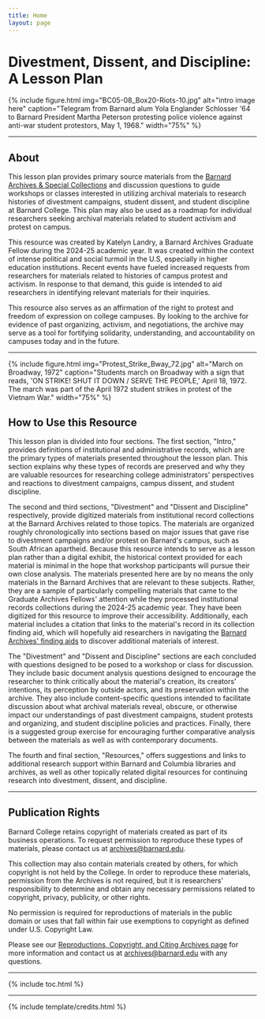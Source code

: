 ```yaml
---
title: Home
layout: page
---
```


# Divestment, Dissent, and Discipline: A Lesson Plan

{% include figure.html img="BC05-08_Box20-Riots-10.jpg" alt="intro image here" caption="Telegram from Barnard alum Yola Englander Schlosser '64 to Barnard President Martha Peterson protesting police violence against anti-war student protestors, May 1, 1968." width="75%" %}

------

## About 
This lesson plan provides primary source materials from the [Barnard Archives & Special Collections](https://archives.barnard.edu/) and discussion questions to guide workshops or classes interested in utilizing archival materials to research histories of divestment campaigns, student dissent, and student discipline at Barnard College. This plan may also be used as a roadmap for individual researchers seeking archival materials related to student activism and protest on campus.

This resource was created by Katelyn Landry, a Barnard Archives Graduate Fellow during the 2024-25 academic year. It was created within the context of intense political and social turmoil in the U.S, especially in higher education institutions. Recent events have fueled increased requests from researchers for materials related to histories of campus protest and activism. In response to that demand, this guide is intended to aid researchers in identifying relevant materials for their inquiries. 

This resource also serves as an affirmation of the right to protest and freedom of expression on college campuses. By looking to the archive for evidence of past organizing, activism, and negotiations, the archive may serve as a tool for fortifying solidarity, understanding, and accountability on campuses today and in the future.

------
{% include figure.html img="Protest_Strike_Bway_72.jpg" alt="March on Broadway, 1972" caption="Students march on Broadway with a sign that reads, 'ON STRIKE! SHUT IT DOWN / SERVE THE PEOPLE,' April 18, 1972. The march was part of the April 1972 student strikes in protest of the Vietnam War." width="75%" %}

## How to Use this Resource
This lesson plan is divided into four sections. The first section, "Intro," provides definitions of institutional and administrative records, which are the primary types of materials presented throughout the lesson plan. This section explains why these types of records are preserved and why they are valuable resources for researching college administrators' perspectives and reactions to divestment campaigns, campus dissent, and student discipline. 

The second and third sections, "Divestment" and "Dissent and Discipline" respectively, provide digitized materials from institutional record collections at the Barnard Archives related to those topics. The materials are organized roughly chronologically into sections based on major issues that gave rise to divestment campaigns and/or protest on Barnard's campus, such as South African apartheid. Because this resource intends to serve as a lesson plan rather than a digital exhibit, the historical context provided for each material is minimal in the hope that workshop participants will pursue their own close analysis. The materials presented here are by no means the only materials in the Barnard Archives that are relevant to these subjects. Rather, they are a sample of particularly compelling materials that came to the Graduate Archives Fellows' attention while they processed institutional records collections during the 2024-25 academic year. They have been digitized for this resource to improve their accessibility. Additionally, each material includes a citation that links to the material's record in its collection finding aid, which will hopefully aid researchers in navigating the [Barnard Archives' finding aids](https://collections.barnard.edu/public) to discover additional materials of interest. 

The "Divestment" and "Dissent and Discipline" sections are each concluded with questions designed to be posed to a workshop or class for discussion. They include basic document analysis questions designed to encourage the researcher to think critically about the material's creation, its creators' intentions, its perception by outside actors, and its preservation within the archive. They also include content-specific questions intended to facilitate discussion about what archival materials reveal, obscure, or otherwise impact our understandings of past divestment campaigns, student protests and organizing, and student discipline policies and practices. Finally, there is a suggested group exercise for encouraging further comparative analysis between the materials as well as with contemporary documents. 

The fourth and final section, "Resources," offers suggestions and links to additional research support within Barnard and Columbia libraries and archives, as well as other topically related digital resources for continuing research into divestment, dissent, and discipline.

------

## Publication Rights
Barnard College retains copyright of materials created as part of its business operations. To request permission to reproduce these types of materials, please contact us at archives@barnard.edu.

This collection may also contain materials created by others, for which copyright is not held by the College. In order to reproduce these materials, permission from the Archives is not required, but it is researchers' responsibility to determine and obtain any necessary permissions related to copyright, privacy, publicity, or other rights.

No permission is required for reproductions of materials in the public domain or uses that fall within fair use exemptions to copyright as defined under U.S. Copyright Law.

Please see our [Reproductions, Copyright, and Citing Archives page](https://archives.barnard.edu/research/reproductions) for more information and contact us at archives@barnard.edu with any questions.

------

{% include toc.html %}

------

{% include template/credits.html %}
